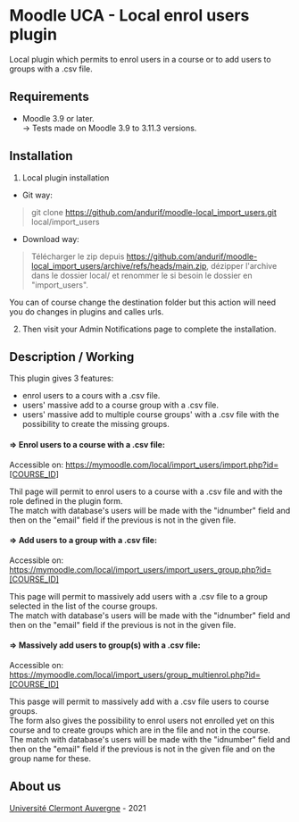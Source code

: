 Moodle UCA - Local enrol users plugin
==================================
Local plugin which permits to enrol users in a course or to add users to groups with a .csv file.

Requirements
------------
- Moodle 3.9 or later.<br/>
  -> Tests made on Moodle 3.9 to 3.11.3 versions.


Installation
------------
1. Local plugin installation

- Git way:
> git clone https://github.com/andurif/moodle-local_import_users.git local/import_users

- Download way:
> Télécharger le zip depuis <a href="https://github.com/andurif/moodle-local_import_users/archive/refs/heads/main.zip">https://github.com/andurif/moodle-local_import_users/archive/refs/heads/main.zip</a>, dézipper l'archive dans le dossier local/ et renommer le si besoin le dossier en "import_users".

You can of course change the destination folder but this action will need you do changes in plugins and calles urls.

2. Then visit your Admin Notifications page to complete the installation.


Description / Working
------

This plugin gives 3 features:
<ul>
<li>enrol users to a cours with a .csv file.</li>
<li>users' massive add to a course group with a .csv file.</li>
<li>users' massive add to multiple course groups' with a .csv file with the possibility to create the missing groups.</li>
</ul>

#### => Enrol users to a course with a .csv file:
Accessible on: https://mymoodle.com/local/import_users/import.php?id=[COURSE_ID]

Thil page will permit to enrol users to a course with a .csv file and with the role defined in the plugin form.<br/>
The match with database's users will be made with the "idnumber" field and then on the "email" field if the previous is not in the given file.

#### => Add users to a group with a .csv file:
Accessible on: https://mymoodle.com/local/import_users/import_users_group.php?id=[COURSE_ID]

This page will permit to massively add users with a .csv file to a group selected in the list of the course groups.<br/>
The match with database's users will be made with the "idnumber" field and then on the "email" field if the previous is not in the given file.

#### => Massively add users to group(s) with a .csv file:
Accessible on: https://mymoodle.com/local/import_users/group_multienrol.php?id=[COURSE_ID]

This pasge will permit to massively add with a .csv file users to course groups.<br/>
The form also gives the possibility to enrol users not enrolled yet on this course and to create groups which are in the file and not in the course.<br>
The match with database's users will be made with the "idnumber" field and then on the "email" field if the previous is not in the given file and on the group name for these.

About us
------
<a href="https://www.uca.fr">Université Clermont Auvergne</a> - 2021
